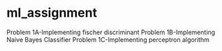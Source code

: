 # ml_assignment
Problem 1A-Implementing fischer discriminant
Problem 1B-Implementing Naive Bayes Classifier
Problem 1C-Implementing perceptron algorithm
